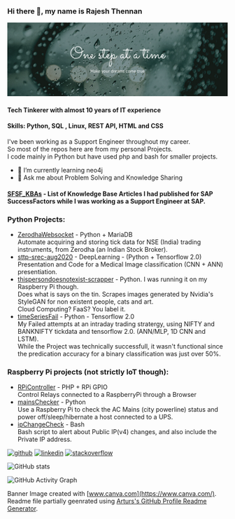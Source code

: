 ### Hi there 👋, my name is Rajesh Thennan
![](https://github.com/rthennan/rthennan/raw/e94b5da90fba2f19c889100f4a53d959fc24bf92/banner1.png)

#### Tech Tinkerer with almost 10 years of IT experience

#### **Skills:** Python, SQL , Linux, REST API, HTML and CSS

I've been working as a Support Engineer throughout my career.  
So most of the repos here are from my personal Projects.  
I code mainly in Python but have used php and bash for smaller projects.  

- 🌱 I’m currently learning neo4j 
- 💬 Ask me about Problem Solving and Knowledge Sharing

#### [SFSF_KBAs](https://github.com/rthennan/SFSF_KBAs)  - List of Knowledge Base Articles I had published for SAP SuccessFactors while I was working as a Support Engineer at SAP.  

### Python Projects:
- [ZerodhaWebsocket](https://github.com/rthennan/ZerodhaWebsocket) - Python + MariaDB  
  Automate acquiring and storing tick data for NSE (India) trading instruments, from Zerodha (an Indian Stock Broker).
- [sttp-srec-aug2020](https://github.com/rthennan/sttp-srec-aug2020) - DeepLearning - (Python + Tensorflow 2.0)  
  Presentation and Code for a Medical Image classification (CNN + ANN) presentiation.
- [thispersondoesnotexist-scrapper](https://github.com/rthennan/thispersondoesnotexist-scrapper) - Python. I was running it on my Raspberry Pi though.  
  Does what is says on the tin. Scrapes images generated by Nvidia's StyleGAN for non existent people, cats and art.  
  Cloud Computing? FaaS? You label it.  
- [timeSeriesFail](https://github.com/rthennan/timeSeriesFail) - Python - Tensorflow 2.0  
  My Failed attempts at an intraday trading stratergy, using NIFTY and BANKNIFTY tickdata and tensorflow 2.0. (ANN/MLP, 1D CNN and LSTM).  
  While the Project was technically successfull, it wasn't functional since the predication accuracy for a binary classification was just over 50%.    

### Raspberry Pi projects (not strictly IoT though):  
- [RPiController](https://github.com/rthennan/RPiController) - PHP + RPi GPIO  
  Control Relays connected to a RaspberryPi through a Browser  
- [mainsChecker](https://github.com/rthennan/mainsChecker) - Python  
  Use a Raspberry Pi to check the AC Mains (city powerline) status and power off/sleep/hibernate a host connected to a UPS.  
- [ipChangeCheck](https://github.com/rthennan/ipChangeCheck) - Bash  
  Bash script to alert about Public IP(v4) changes, and also include the Private IP address.


[<img src='https://cdn.jsdelivr.net/npm/simple-icons@3.0.1/icons/github.svg' alt='github' height='40'>](https://github.com/https://github.com/rthennan)  [<img src='https://cdn.jsdelivr.net/npm/simple-icons@3.0.1/icons/linkedin.svg' alt='linkedin' height='40'>](https://www.linkedin.com/in/https://www.linkedin.com/in/rthennan/)  [<img src='https://cdn.jsdelivr.net/npm/simple-icons@3.0.1/icons/stackoverflow.svg' alt='stackoverflow' height='40'>](https://stackoverflow.com/users/https://stackoverflow.com/users/8469746/rajesh-thennan)  

![GitHub stats](https://github-readme-stats.vercel.app/api?username=rthennan&show_icons=true)  

![GitHub Activity Graph](https://activity-graph.herokuapp.com/graph?username=rthennan&theme=github)  

Banner Image created with [www.canva.com](https://www.canva.com/).  
Readme file partially geenrated using [Arturs's GitHub Profile Readme Generator](https://github.com/arturssmirnovs/github-profile-readme-generator).

<!--
**rthennan/rthennan** is a ✨ _special_ ✨ repository because its `README.md` (this file) appears on your GitHub profile.

Here are some ideas to get you started:

- 🔭 I’m currently working on ...
- 🌱 I’m currently learning ...
- 👯 I’m looking to collaborate on ...
- 🤔 I’m looking for help with ...
- 💬 Ask me about ...
- 📫 How to reach me: ...
- 😄 Pronouns: ...
- ⚡ Fun fact: ...
-->
